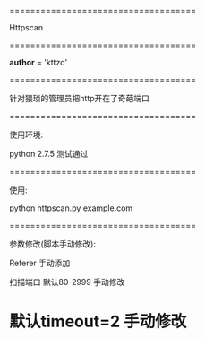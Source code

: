 ====================================

Httpscan

====================================

__author__ = 'kttzd'

====================================

针对猥琐的管理员把http开在了奇葩端口

====================================

使用环境:

python 2.7.5 测试通过

====================================

使用:

python httpscan.py example.com

====================================

参数修改(脚本手动修改):

Referer 手动添加

扫描端口 默认80-2999 手动修改


默认timeout=2 手动修改
====================================
